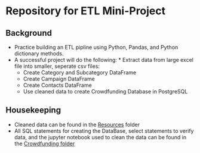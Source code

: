 # Repository for ETL Mini-Project

## Background
  *  Practice building an ETL pipline using Python, Pandas, and Python dictionary methods.
  *  A successful project will do the following:
    * Extract data from large excel file into smaller, seperate csv files:
      * Create Category and Subcategory DataFrame
      * Create Campaign DataFrame
      * Create Contacts DataFrame
      * Use cleaned data to create Crowdfunding Database in PostgreSQL

## Housekeeping
  * Cleaned data can be found in the [Resources](https://github.com/StanJohn04/crowdfunding_ETL/tree/main/Resources) folder
  * All SQL statements for creating the DataBase, select statements to verify data, and the jupyter notebook used to clean the data can be found in the [Crowdfunding folder](https://github.com/StanJohn04/crowdfunding_ETL/tree/main/Crowdfunding)
    
